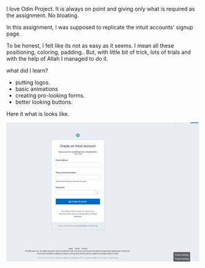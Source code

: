 I love Odin Project. It is always on point and giving only what is required as the assignment. No bloating.

In this assignment, I was supposed to replicate the intuit accounts' signup page.

To be honest, I felt like its not as easy as it seems. I mean all these positioning, coloring, padding.. But, with little bit of trick, lots of trials
and with the help of Allah I managed to do it.

what did I learn?

- putting logos.
- basic animations
- creating pro-looking forms.
- better looking buttons.

Here it what is looks like.


![Image of page](https://github.com/MYavuzYAGIS/ODINProjects/blob/master/Odin_Replicate_2-master/Signup%20Page%20Design/intuit.png)
